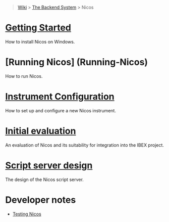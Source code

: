 > [Wiki](Home) > [The Backend System](The-Backend-System) > Nicos

# [Getting Started](Installing-Nicos-on-Windows)

How to install Nicos on Windows.

# [Running Nicos] (Running-Nicos)

How to run Nicos.

# [Instrument Configuration](Configuring-a-New-Nicos-Instrument)

How to set up and configure a new Nicos instrument.

# [Initial evaluation](Nicos-evaluation)

An evaluation of Nicos and its suitability for integration into the IBEX project.

# [Script server design](Script-server-design)

The design of the Nicos script server.

# Developer notes
- [Testing Nicos](testing-nicos)